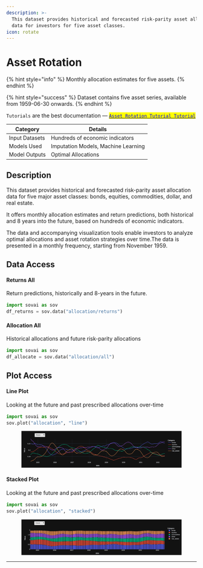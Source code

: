 ```yaml
---
description: >-
  This dataset provides historical and forecasted risk-parity asset allocation
  data for investors for five asset classes.
icon: rotate
---
```


# Asset Rotation

{% hint style="info" %}
Monthly allocation estimates for five assets.
{% endhint %}

{% hint style="success" %}
Dataset contains five asset series, available from 1959-06-30 onwards.
{% endhint %}

`Tutorials` are the best documentation — [<mark style="color:blue;">`Asset Rotation Tutorial Tutorial`</mark>](https://colab.research.google.com/github/sovai-research/sovai-public/blob/main/notebooks/datasets/Asset%20Rotation%20and%20Allocation.ipynb)

<table data-column-title-hidden data-view="cards"><thead><tr><th>Category</th><th>Details</th></tr></thead><tbody><tr><td>Input Datasets</td><td>Hundreds of economic indicators</td></tr><tr><td>Models Used</td><td>Imputation Models, Machine Learning</td></tr><tr><td>Model Outputs</td><td>Optimal Allocations</td></tr></tbody></table>

## Description

This dataset provides historical and forecasted risk-parity asset allocation data for five major asset classes: bonds, equities, commodities, dollar, and real estate.

It offers monthly allocation estimates and return predictions, both historical and 8 years into the future, based on hundreds of economic indicators.

The data and accompanying visualization tools enable investors to analyze optimal allocations and asset rotation strategies over time.The data is presented in a monthly frequency, starting from November 1959.

## Data Access

#### Returns All

Return predictions, historically and 8-years in the future.

```python
import sovai as sov 
df_returns = sov.data("allocation/returns")
```

#### Allocation All

Historical allocations and future risk-parity allocations

```python
import sovai as sov 
df_allocate = sov.data("allocation/all")
```

## Plot Access

#### Line Plot

Looking at the future and past prescribed allocations over-time

```python
import sovai as sov 
sov.plot("allocation", "line")
```

<figure><img src="../../.gitbook/assets/asset_rotation_1 (2).png" alt=""><figcaption></figcaption></figure>

#### Stacked Plot

Looking at the future and past prescribed allocations over-time

```python
import sovai as sov 
sov.plot("allocation", "stacked")
```

<figure><img src="../../.gitbook/assets/asset_rotation_2 (2).png" alt=""><figcaption></figcaption></figure>

***
